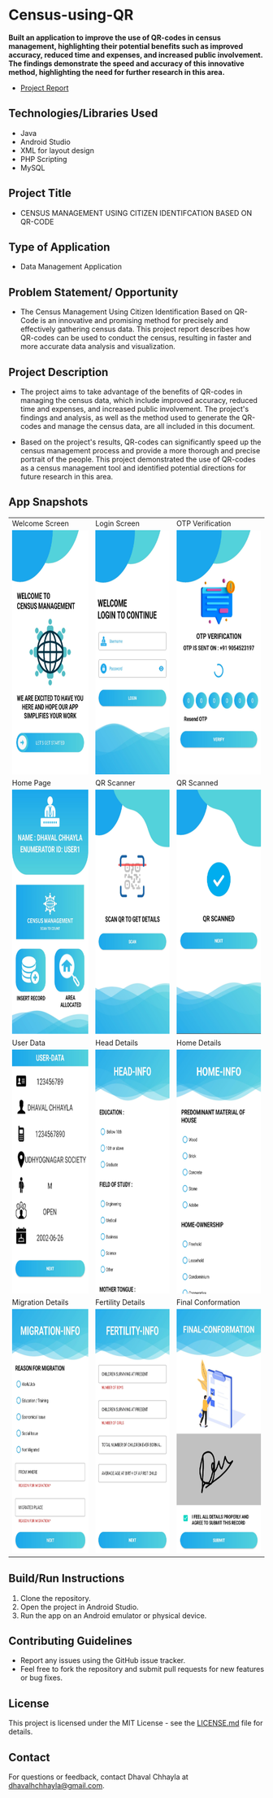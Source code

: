 # Census-using-QR

<b>Built an application to improve the use of QR-codes in census management, highlighting
their potential benefits such as improved accuracy, reduced time and expenses, and increased public involvement. The
findings demonstrate the speed and accuracy of this innovative method, highlighting the need for further research in
this area. </b> <br>
- [Project Report](https://drive.google.com/file/d/1YD1eX2howxPnj6lwVympRjQ_KEpXhmTM/view?usp=sharing)

## Technologies/Libraries Used

- Java
- Android Studio
- XML for layout design
- PHP Scripting
- MySQL


## Project Title  
  * CENSUS MANAGEMENT USING CITIZEN IDENTIFCATION BASED ON QR-CODE

## Type of Application
  * Data Management Application
  
## Problem Statement/ Opportunity  
  * The Census Management Using Citizen Identification Based on QR-Code is an innovative and promising method for precisely and effectively gathering census data. This project report describes how QR-codes can be used to conduct the census, resulting in faster and more accurate data analysis and visualization.
  
## Project Description
  * The project aims to take advantage of the benefits of QR-codes in managing the census data, which 
include improved accuracy, reduced time and expenses, and increased public involvement. The 
project's findings and analysis, as well as the method used to generate the QR-codes and manage 
the census data, are all included in this document.

 * Based on the project's results, QR-codes can significantly speed up the census management process 
and provide a more thorough and precise portrait of the people. This project demonstrated the use 
of QR-codes as a census management tool and identified potential directions for future research in 
this area.

## App Snapshots

<table>
  <tr>
    <td>Welcome Screen</td>
     <td>Login Screen</td>
     <td>OTP Verification</td>
  </tr>
  <tr>
    <td><img src="Snapshots/AA_Splash.jpg" width=250 height=480></td>
    <td><img src="Snapshots/AA_Login.jpg" width=250 height=480></td>
    <td><img src="Snapshots/AA_OTP.jpg" width=250 height=480></td>
  </tr>

   <tr>
    <td>Home Page </td>
     <td>QR Scanner</td>
     <td>QR Scanned</td>
  </tr>
  <tr>
    <td><img src="Snapshots/AA_Uhome.jpg" width=270 height=480></td>
    <td><img src="Snapshots/AA_ScanQR.jpg" width=270 height=480></td>
    <td><img src="Snapshots/AA_doneQR.jpg" width=270 height=480></td>
  </tr>

  <tr>
    <td>User Data </td>
     <td>Head Details</td>
     <td>Home Details </td>
  </tr>
  <tr>
    <td><img src="Snapshots/AA_UserData.jpg" width=270 height=480></td>
    <td><img src="Snapshots/AA_Head.jpg" width=270 height=480></td>
    <td><img src="Snapshots/AA_Home.jpg" width=270 height=480></td>
  </tr>

  <tr>
    <td>Migration Details</td>
     <td>Fertility Details</td>
     <td>Final Conformation</td>
  </tr>
  <tr>
    <td><img src="Snapshots/AA_Migration.jpg" width=270 height=480></td>
    <td><img src="Snapshots/AA_Fertility.jpg" width=270 height=480></td>
    <td><img src="Snapshots/AA_FinalSub.jpg" width=270 height=480></td>
  </tr>
 </table>

## Build/Run Instructions

1. Clone the repository.
2. Open the project in Android Studio.
3. Run the app on an Android emulator or physical device.

## Contributing Guidelines

- Report any issues using the GitHub issue tracker.
- Feel free to fork the repository and submit pull requests for new features or bug fixes.

## License

This project is licensed under the MIT License - see the [LICENSE.md](LICENSE.md) file for details.

## Contact

For questions or feedback, contact Dhaval Chhayla at dhavalhchhayla@gmail.com.

 
